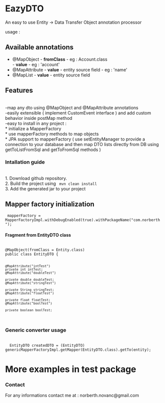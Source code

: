 # EazyDTO

An easy to use Entity -> Data Transfer Object annotation processor


usage : 

<h2>Available annotations </h2>
<ul>
<li> @MapObject - <b>fromClass</b> - eg : Account.class
  <br/>            - <b>value</b> - eg : 'account' </li>
<li> @MapAttribute - <b>value</b> - entity source field - eg : 'name'</li>
        <li> @MapList - <b>value</b>  - entity source field </li>
</ul>

<h2>Features </h2> </br>
-map any dto using @MapObject and @MapAttribute annotations </br>
-easily extensible ( implement CustomEvent<SourceEntity,TargetDTO> interface ) and add custom behavior inside postMap method </br>
-easy to install in any project : </br>
* initialize a MapperFactory </br>
* use mapperFactory methods to map objects </br>
* JPA support to mapperFactory ( use setEntityManager to provide a connection to your database and then map DTO lists directly from DB using getToListFromSql and getToFromSql methods ) </br>

<H3>Intallation guide</H3></br>
1. Download github repository.</br>
2. Build the project using <code> mvn clean install </code></br>
3. Add the generated jar to your project

<h2>Mapper factory initialization</h2>
     <code> mapperFactory = MapperFactoryImpl.withDebugEnabled(true).withPackageName("com.norberth"); </code></br>


<h4>Fragment from EntityDTO class</h4>
<code>
@MapObject(fromClass = Entity.class)
public class EntityDTO {

    @MapAttribute("intTest")
    private int intTest;
    @MapAttribute("doubleTest")

    private double doubleTest;
    @MapAttribute("stringTest")

    private String stringTest;
    @MapAttribute("floatTest")

    private float floatTest;
    @MapAttribute("boolTest")

    private boolean boolTest;
</code>
<h3> Generic converter usage </h3></br>
 <code>  EntityDTO createdDTO = (EntityDTO) genericMapperFactoryImpl.getMapper(EntityDTO.class).getTo(entity);</code></br>
<h1><b>More examples in test package</b></h1>


<h3> Contact </h3>
For any informations contact me at : norberth.novanc@gmail.com

